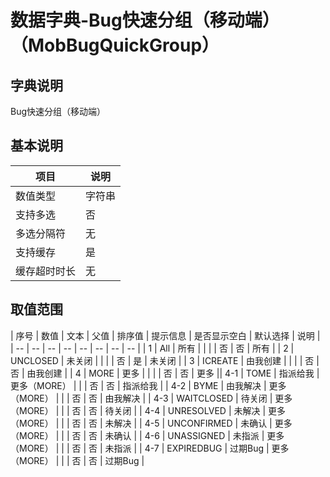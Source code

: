 # 数据字典-Bug快速分组（移动端）（MobBugQuickGroup）
## 字典说明
Bug快速分组（移动端）

## 基本说明
| 项目 | 说明 |
| -- | -- |
| 数值类型 | 字符串 |
| 支持多选 | 否 |
| 多选分隔符 | 无 |
| 支持缓存 | 是 |
| 缓存超时时长 | 无 |

## 取值范围
| 序号 | 数值 | 文本 | 父值 | 排序值 | 提示信息 | 是否显示空白 | 默认选择 | 说明 |
| -- | -- | -- | -- | -- | -- | -- | -- |
| 1 | All | 所有 |  |  |  | 否 | 否 | 所有 |
| 2 | UNCLOSED | 未关闭 |  |  |  | 否 | 是 | 未关闭 |
| 3 | ICREATE | 由我创建 |  |  |  | 否 | 否 | 由我创建 |
| 4 | MORE | 更多 |  |  |  | 否 | 否 | 更多 || 4-1 | TOME | 指派给我 | 更多（MORE） |  |  | 否 | 否 | 指派给我 |
| 4-2 | BYME | 由我解决 | 更多（MORE） |  |  | 否 | 否 | 由我解决 |
| 4-3 | WAITCLOSED | 待关闭 | 更多（MORE） |  |  | 否 | 否 | 待关闭 |
| 4-4 | UNRESOLVED | 未解决 | 更多（MORE） |  |  | 否 | 否 | 未解决 |
| 4-5 | UNCONFIRMED | 未确认 | 更多（MORE） |  |  | 否 | 否 | 未确认 |
| 4-6 | UNASSIGNED | 未指派 | 更多（MORE） |  |  | 否 | 否 | 未指派 |
| 4-7 | EXPIREDBUG | 过期Bug | 更多（MORE） |  |  | 否 | 否 | 过期Bug |



